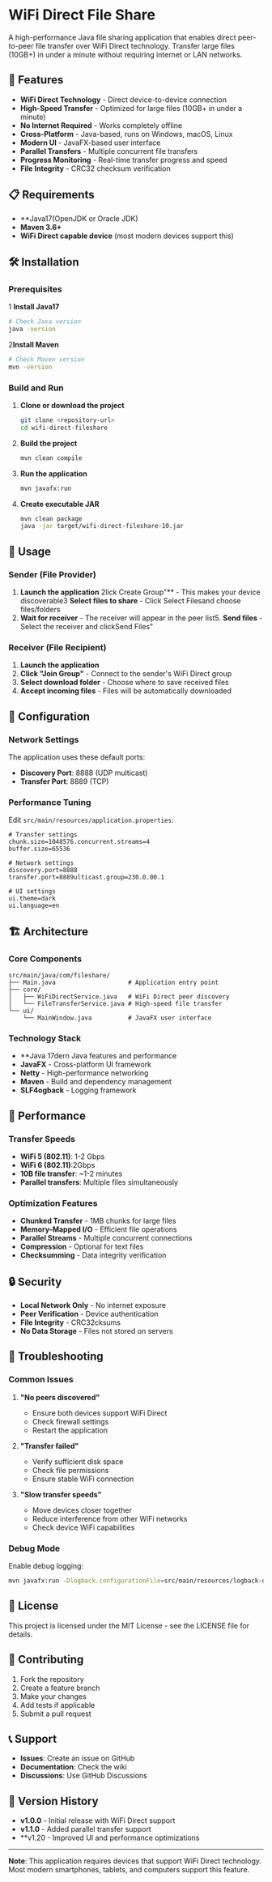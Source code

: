 # WiFi Direct File Share

A high-performance Java file sharing application that enables direct peer-to-peer file transfer over WiFi Direct technology. Transfer large files (10GB+) in under a minute without requiring internet or LAN networks.

## 🚀 Features

- **WiFi Direct Technology** - Direct device-to-device connection
- **High-Speed Transfer** - Optimized for large files (10GB+ in under a minute)
- **No Internet Required** - Works completely offline
- **Cross-Platform** - Java-based, runs on Windows, macOS, Linux
- **Modern UI** - JavaFX-based user interface
- **Parallel Transfers** - Multiple concurrent file transfers
- **Progress Monitoring** - Real-time transfer progress and speed
- **File Integrity** - CRC32 checksum verification

## 📋 Requirements

- **Java17(OpenJDK or Oracle JDK)
- **Maven 3.6+**
- **WiFi Direct capable device** (most modern devices support this)

## 🛠️ Installation

### Prerequisites

1 **Install Java17**
   ```bash
   # Check Java version
   java -version
   ```

2**Install Maven**
   ```bash
   # Check Maven version
   mvn -version
   ```

### Build and Run

1. **Clone or download the project**
   ```bash
   git clone <repository-url>
   cd wifi-direct-fileshare
   ```

2. **Build the project**
   ```bash
   mvn clean compile
   ```

3. **Run the application**
   ```bash
   mvn javafx:run
   ```

4. **Create executable JAR**
   ```bash
   mvn clean package
   java -jar target/wifi-direct-fileshare-10.jar
   ```

## 📱 Usage

### Sender (File Provider)

1. **Launch the application**
2lick Create Group"** - This makes your device discoverable3 **Select files to share** - Click Select Filesand choose files/folders
4. **Wait for receiver** - The receiver will appear in the peer list5. **Send files** - Select the receiver and clickSend Files"

### Receiver (File Recipient)

1. **Launch the application**
2. **Click "Join Group"** - Connect to the sender's WiFi Direct group
3. **Select download folder** - Choose where to save received files
4. **Accept incoming files** - Files will be automatically downloaded

## 🔧 Configuration

### Network Settings

The application uses these default ports:
- **Discovery Port**: 8888 (UDP multicast)
- **Transfer Port**: 8889 (TCP)

### Performance Tuning

Edit `src/main/resources/application.properties`:

```properties
# Transfer settings
chunk.size=1048576.concurrent.streams=4
buffer.size=65536

# Network settings
discovery.port=8888
transfer.port=8889ulticast.group=230.0.00.1

# UI settings
ui.theme=dark
ui.language=en
```

## 🏗️ Architecture

### Core Components

```
src/main/java/com/fileshare/
├── Main.java                    # Application entry point
├── core/
│   ├── WiFiDirectService.java   # WiFi Direct peer discovery
│   └── FileTransferService.java # High-speed file transfer
└── ui/
    └── MainWindow.java          # JavaFX user interface
```

### Technology Stack

- **Java 17dern Java features and performance
- **JavaFX** - Cross-platform UI framework
- **Netty** - High-performance networking
- **Maven** - Build and dependency management
- **SLF4ogback** - Logging framework

## 🚀 Performance

### Transfer Speeds

- **WiFi 5 (802.11)**: 1-2 Gbps
- **WiFi 6 (802.11)**:2Gbps
- **10B file transfer**: ~1-2 minutes
- **Parallel transfers**: Multiple files simultaneously

### Optimization Features

- **Chunked Transfer** - 1MB chunks for large files
- **Memory-Mapped I/O** - Efficient file operations
- **Parallel Streams** - Multiple concurrent connections
- **Compression** - Optional for text files
- **Checksumming** - Data integrity verification

## 🔒 Security

- **Local Network Only** - No internet exposure
- **Peer Verification** - Device authentication
- **File Integrity** - CRC32cksums
- **No Data Storage** - Files not stored on servers

## 🐛 Troubleshooting

### Common Issues

1. **"No peers discovered"**
   - Ensure both devices support WiFi Direct
   - Check firewall settings
   - Restart the application

2. **"Transfer failed"**
   - Verify sufficient disk space
   - Check file permissions
   - Ensure stable WiFi connection

3. **"Slow transfer speeds"**
   - Move devices closer together
   - Reduce interference from other WiFi networks
   - Check device WiFi capabilities

### Debug Mode

Enable debug logging:

```bash
mvn javafx:run -Dlogback.configurationFile=src/main/resources/logback-debug.xml
```

## 📄 License

This project is licensed under the MIT License - see the LICENSE file for details.

## 🤝 Contributing

1. Fork the repository
2. Create a feature branch
3. Make your changes
4. Add tests if applicable
5. Submit a pull request

## 📞 Support

- **Issues**: Create an issue on GitHub
- **Documentation**: Check the wiki
- **Discussions**: Use GitHub Discussions

## 🔄 Version History

- **v1.0.0** - Initial release with WiFi Direct support
- **v1.1.0** - Added parallel transfer support
- **v1.20 - Improved UI and performance optimizations

---

**Note**: This application requires devices that support WiFi Direct technology. Most modern smartphones, tablets, and computers support this feature. 